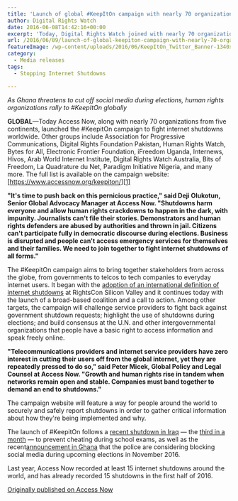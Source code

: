 ```yaml
---
title: 'Launch of global #KeepItOn campaign with nearly 70 organizations committing to fight internet shutdowns'
author: Digital Rights Watch
date: 2016-06-08T14:42:16+00:00
excerpt: 'Today, Digital Rights Watch joined with nearly 70 organizations from five continents in launched the #KeepitOn campaign to fight internet shutdowns worldwide.'
url: /2016/06/09/launch-of-global-keepiton-campaign-with-nearly-70-organizations-committing-to-fight-internet-shutdowns/
featureImage: /wp-content/uploads/2016/06/KeepItOn_Twitter_Banner-1340x260-1.jpg
category:
  - Media releases
tags:
  - Stopping Internet Shutdowns

---
```

_As Ghana threatens to cut off social media during elections, human rights organizations rally to #KeepItOn globally_

**GLOBAL**—Today Access Now, along with nearly 70 organizations from five continents, launched the #KeepitOn campaign to fight internet shutdowns worldwide. Other groups include Association for Progressive Communications, Digital Rights Foundation Pakistan, Human Rights Watch, Bytes for All, Electronic Frontier Foundation, iFreedom Uganda, Internews, Hivos, Arab World Internet Institute, Digital Rights Watch Australia, Bits of Freedom, La Quadrature du Net, Paradigm Initiative Nigeria, and many more. The full list is available on the campaign website: [https://www.accessnow.org/keepiton/][1]

**"It's time to push back on this pernicious practice," said Deji Olukotun, Senior Global Advocacy Manager at Access Now. "Shutdowns harm everyone and allow human rights crackdowns to happen in the dark, with impunity. Journalists can't file their stories. Demonstrators and human rights defenders are abused by authorities and thrown in jail. Citizens can't participate fully in democratic discourse during elections. Business is disrupted and people can't access emergency services for themselves and their families. We need to join together to fight internet shutdowns of all forms."**

The #KeepitOn campaign aims to bring together stakeholders from across the globe, from governments to telcos to tech companies to everyday internet users. It began with the [adoption of an international definition of internet shutdowns][2] at RightsCon Silicon Valley and it continues today with the launch of a broad-based coalition and a call to action. Among other targets, the campaign will challenge service providers to fight back against government shutdown requests; highlight the use of shutdowns during elections; and build consensus at the U.N. and other intergovernmental organizations that people have a basic right to access information and speak freely online.

**"Telecommunications providers and internet service providers have zero interest in cutting their users off from the global internet, yet they are repeatedly pressed to do so," said Peter Micek, Global Policy and Legal Counsel at Access Now. "Growth and human rights rise in tandem when networks remain open and stable. Companies must band together to demand an end to shutdowns."**

The campaign website will feature a way for people around the world to securely and safely report shutdowns in order to gather critical information about how they're being implemented and why.

The launch of #KeepitOn follows a [recent shutdown in Iraq][3] — the [third in a month][4] — to prevent cheating during school exams, as well as the recent[announcement in Ghana][5] that the police are considering blocking social media during upcoming elections in November 2016.

Last year, Access Now recorded at least 15 internet shutdowns around the world, and has already recorded 15 shutdowns in the first half of 2016.

[Originally published on Access Now][6]

 [1]: https://www.e-activist.com/ea-demo/frontend/build/%7Bexternal_url~https://www.accessnow.org/keepiton/%20~KeepitOn_Website%7D
 [2]: https://www.e-activist.com/ea-demo/frontend/build/%7Bexternal_url~https://www.accessnow.org/no-internet-shutdowns-lets-keepiton/~Shutdowns_definition%7D
 [3]: https://twitter.com/DynResearch/status/740524048627707905
 [4]: http://www.theatlantic.com/technology/archive/2016/05/iraq-shut-down-its-internet-to-prevent-sixth-graders-from-cheating/482946/
 [5]: http://citifmonline.com/2016/05/26/ppolice-to-shut-down-social-media-on-election-day/
 [6]: https://www.accessnow.org/access-now-launches-global-keepiton-campaign-nearly-70-organizations-committing-fight-internet-shutdowns/
